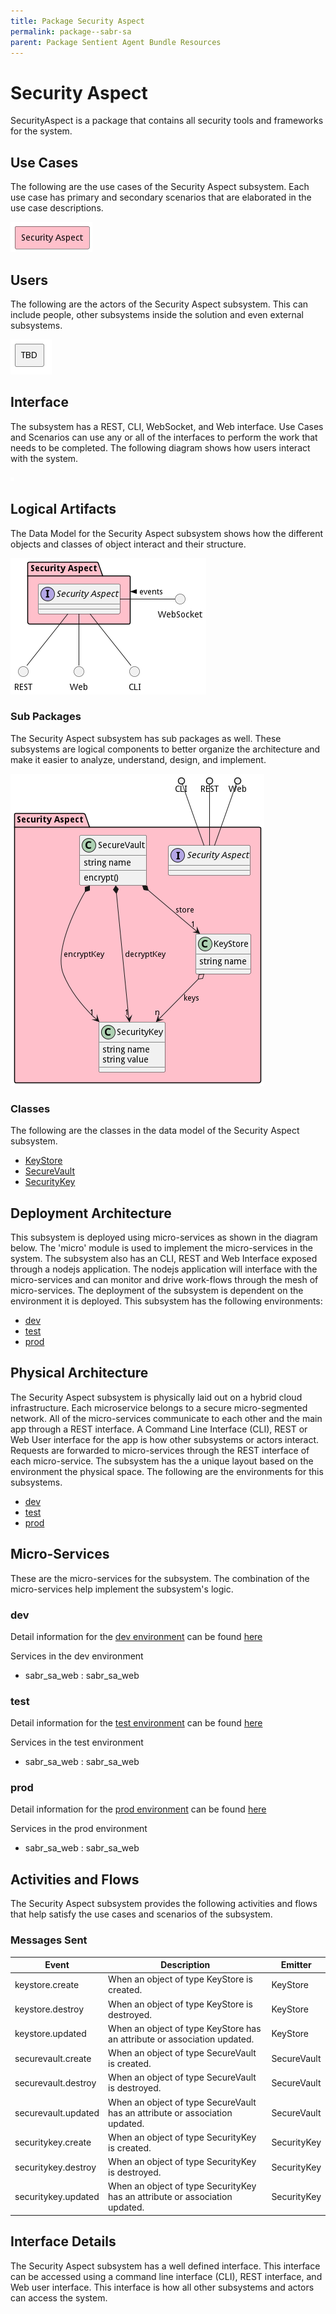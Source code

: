 ```yaml
---
title: Package Security Aspect
permalink: package--sabr-sa
parent: Package Sentient Agent Bundle Resources
---
```


# Security Aspect

SecurityAspect is a package that contains all security tools and frameworks for the system.



## Use Cases

The following are the use cases of the Security Aspect subsystem. Each use case has primary and secondary scenarios
that are elaborated in the use case descriptions.



![UseCase Diagram](./usecases.png)

## Users

The following are the actors of the Security Aspect subsystem. This can include people, other subsystems
inside the solution and even external subsystems.



![User Interaction](./userinteraction.png)

## Interface

The subsystem has a REST, CLI, WebSocket, and Web interface. Use Cases and Scenarios can use any or all
of the interfaces to perform the work that needs to be completed. The following  diagram shows how
users interact with the system.

![Scenario Mappings Diagram](./scenariomapping.png)



## Logical Artifacts

The Data Model for the  Security Aspect subsystem shows how the different objects and classes of object interact
and their structure.

![Sub Package Diagram](./subpackage.png)

### Sub Packages

The Security Aspect subsystem has sub packages as well. These subsystems are logical components to better
organize the architecture and make it easier to analyze, understand, design, and implement.



![Logical Diagram](./logical.png)

### Classes

The following are the classes in the data model of the Security Aspect subsystem.

* [KeyStore](class-KeyStore)
* [SecureVault](class-SecureVault)
* [SecurityKey](class-SecurityKey)



## Deployment Architecture

This subsystem is deployed using micro-services as shown in the diagram below. The 'micro' module is
used to implement the micro-services in the system. The subsystem also has an CLI, REST and Web Interface
exposed through a nodejs application. The nodejs application will interface with the micro-services and
can monitor and drive work-flows through the mesh of micro-services. The deployment of the subsystem is
dependent on the environment it is deployed. This subsystem has the following environments:
* [dev](environment--sabr-sa-dev)
* [test](environment--sabr-sa-test)
* [prod](environment--sabr-sa-prod)



## Physical Architecture

The Security Aspect subsystem is physically laid out on a hybrid cloud infrastructure. Each microservice belongs
to a secure micro-segmented network. All of the micro-services communicate to each other and the main app through a
REST interface. A Command Line Interface (CLI), REST or Web User interface for the app is how other subsystems or actors
interact. Requests are forwarded to micro-services through the REST interface of each micro-service. The subsystem has
the a unique layout based on the environment the physical space. The following are the environments for this
subsystems.
* [dev](environment--sabr-sa-dev)
* [test](environment--sabr-sa-test)
* [prod](environment--sabr-sa-prod)


## Micro-Services

These are the micro-services for the subsystem. The combination of the micro-services help implement
the subsystem's logic.


### dev

Detail information for the [dev environment](environment--sabr-sa-dev)
can be found [here](environment--sabr-sa-dev)

Services in the dev environment

* sabr_sa_web : sabr_sa_web


### test

Detail information for the [test environment](environment--sabr-sa-test)
can be found [here](environment--sabr-sa-test)

Services in the test environment

* sabr_sa_web : sabr_sa_web


### prod

Detail information for the [prod environment](environment--sabr-sa-prod)
can be found [here](environment--sabr-sa-prod)

Services in the prod environment

* sabr_sa_web : sabr_sa_web


## Activities and Flows
The Security Aspect subsystem provides the following activities and flows that help satisfy the use
cases and scenarios of the subsystem.




### Messages Sent

| Event | Description | Emitter |
|-------|-------------|---------|
| keystore.create |  When an object of type KeyStore is created. | KeyStore
| keystore.destroy |  When an object of type KeyStore is destroyed. | KeyStore
| keystore.updated |  When an object of type KeyStore has an attribute or association updated. | KeyStore
| securevault.create |  When an object of type SecureVault is created. | SecureVault
| securevault.destroy |  When an object of type SecureVault is destroyed. | SecureVault
| securevault.updated |  When an object of type SecureVault has an attribute or association updated. | SecureVault
| securitykey.create |  When an object of type SecurityKey is created. | SecurityKey
| securitykey.destroy |  When an object of type SecurityKey is destroyed. | SecurityKey
| securitykey.updated |  When an object of type SecurityKey has an attribute or association updated. | SecurityKey



## Interface Details
The Security Aspect subsystem has a well defined interface. This interface can be accessed using a
command line interface (CLI), REST interface, and Web user interface. This interface is how all other
subsystems and actors can access the system.



